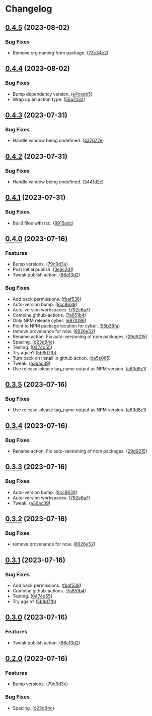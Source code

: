 # Changelog

## [0.4.5](https://github.com/mlatham/cyber.js/compare/v0.4.4...v0.4.5) (2023-08-02)


### Bug Fixes

* Remove org naming from package. ([73c34c2](https://github.com/mlatham/cyber.js/commit/73c34c2092f3f6201ab6e87f03e2ac350aae0f24))

## [0.4.4](https://github.com/mlatham/cyber.js/compare/v0.4.3...v0.4.4) (2023-08-02)


### Bug Fixes

* Bump dependency version. ([e4ceab5](https://github.com/mlatham/cyber.js/commit/e4ceab5ff3167a0544c1fb2a2ddd5b1bda5c032a))
* Wrap up an action type. ([56a7432](https://github.com/mlatham/cyber.js/commit/56a74320e033a489d22c012841475fdee495dbcc))

## [0.4.3](https://github.com/mlatham/cyber.js/compare/v0.4.2...v0.4.3) (2023-07-31)


### Bug Fixes

* Handle window being undefined. ([437677e](https://github.com/mlatham/cyber.js/commit/437677e484ed8d75bf08b74496b837e03f3c188f))

## [0.4.2](https://github.com/mlatham/cyber.js/compare/v0.4.1...v0.4.2) (2023-07-31)


### Bug Fixes

* Handle window being undefined. ([3441d2c](https://github.com/mlatham/cyber.js/commit/3441d2cf71961c18f5c8c4a0518ce571131b15a0))

## [0.4.1](https://github.com/mlatham/cyber.js/compare/v0.4.0...v0.4.1) (2023-07-31)


### Bug Fixes

* Build files with tsc. ([8915adc](https://github.com/mlatham/cyber.js/commit/8915adc99f3e7ffe72fb93a5e24d469edad68c0d))

## [0.4.0](https://github.com/mlatham/cyber.js/compare/v0.3.5...v0.4.0) (2023-07-16)


### Features

* Bump versions. ([79d9d3e](https://github.com/mlatham/cyber.js/commit/79d9d3e6254c416083874b7320b5629b9a780798))
* Post initial publish. ([3eac2d1](https://github.com/mlatham/cyber.js/commit/3eac2d16299a44a4f39b26ecd297a2dbbb15890d))
* Tweak publish action. ([86e13d2](https://github.com/mlatham/cyber.js/commit/86e13d22361f25d0ca4c8cd1202be636c18cd7d8))


### Bug Fixes

* Add back permissions. ([fbaf538](https://github.com/mlatham/cyber.js/commit/fbaf538e627d92aeb1cb345d23c8efa20451908e))
* Auto-version bump. ([8cc8639](https://github.com/mlatham/cyber.js/commit/8cc863989e3b8a5fe70b7b18d778f037c691c485))
* Auto-version workspaces. ([792e6a7](https://github.com/mlatham/cyber.js/commit/792e6a71ff0f3c1b0526859f7b86049caf12bce6))
* Combine github-actions. ([7a851b4](https://github.com/mlatham/cyber.js/commit/7a851b4727388b0b4071950e2b02a5859486bba6))
* Only NPM release cyber. ([e970196](https://github.com/mlatham/cyber.js/commit/e9701961146122d28d80b924937df18cbdd39838))
* Point to NPM package location for cyber. ([95b39fa](https://github.com/mlatham/cyber.js/commit/95b39fa346a470718a0136dc454c1191d63ddff0))
* remove provenance for now. ([8926e52](https://github.com/mlatham/cyber.js/commit/8926e52f4035c4eac76c64c2e2b85e05228a525d))
* Rename action. Fix auto-versioning of npm packages. ([29d9215](https://github.com/mlatham/cyber.js/commit/29d92157cada7b60e435c7dda744b6d9a6595382))
* Spacing. ([d23d94c](https://github.com/mlatham/cyber.js/commit/d23d94c269ca8dc1d164fb6e9916fce797befc74))
* Testing. ([0474d55](https://github.com/mlatham/cyber.js/commit/0474d550966d2b1521cfc8964e72f9e7e06ffaf2))
* Try again? ([5b8d7fb](https://github.com/mlatham/cyber.js/commit/5b8d7fbd4e68be22bc20d78fdac2de49692ec4fd))
* Turn back on install in github action. ([da5e065](https://github.com/mlatham/cyber.js/commit/da5e06503c34a47b7a64616bf866121d1268dd45))
* Tweak. ([a36ac39](https://github.com/mlatham/cyber.js/commit/a36ac39a267a6a2fa3df58d561429e507dd70d99))
* Use release-please tag_name output as NPM version. ([a63d8c1](https://github.com/mlatham/cyber.js/commit/a63d8c11e3b2cb76f02326a11b040649909f13e1))

## [0.3.5](https://github.com/mlatham/cyber.js/compare/v0.3.4...v0.3.5) (2023-07-16)


### Bug Fixes

* Use release-please tag_name output as NPM version. ([a63d8c1](https://github.com/mlatham/cyber.js/commit/a63d8c11e3b2cb76f02326a11b040649909f13e1))

## [0.3.4](https://github.com/mlatham/cyber.js/compare/v0.3.3...v0.3.4) (2023-07-16)


### Bug Fixes

* Rename action. Fix auto-versioning of npm packages. ([29d9215](https://github.com/mlatham/cyber.js/commit/29d92157cada7b60e435c7dda744b6d9a6595382))

## [0.3.3](https://github.com/mlatham/cyber.js/compare/v0.3.2...v0.3.3) (2023-07-16)


### Bug Fixes

* Auto-version bump. ([8cc8639](https://github.com/mlatham/cyber.js/commit/8cc863989e3b8a5fe70b7b18d778f037c691c485))
* Auto-version workspaces. ([792e6a7](https://github.com/mlatham/cyber.js/commit/792e6a71ff0f3c1b0526859f7b86049caf12bce6))
* Tweak. ([a36ac39](https://github.com/mlatham/cyber.js/commit/a36ac39a267a6a2fa3df58d561429e507dd70d99))

## [0.3.2](https://github.com/mlatham/cyber.js/compare/v0.3.1...v0.3.2) (2023-07-16)


### Bug Fixes

* remove provenance for now. ([8926e52](https://github.com/mlatham/cyber.js/commit/8926e52f4035c4eac76c64c2e2b85e05228a525d))

## [0.3.1](https://github.com/mlatham/cyber.js/compare/v0.3.0...v0.3.1) (2023-07-16)


### Bug Fixes

* Add back permissions. ([fbaf538](https://github.com/mlatham/cyber.js/commit/fbaf538e627d92aeb1cb345d23c8efa20451908e))
* Combine github-actions. ([7a851b4](https://github.com/mlatham/cyber.js/commit/7a851b4727388b0b4071950e2b02a5859486bba6))
* Testing. ([0474d55](https://github.com/mlatham/cyber.js/commit/0474d550966d2b1521cfc8964e72f9e7e06ffaf2))
* Try again? ([5b8d7fb](https://github.com/mlatham/cyber.js/commit/5b8d7fbd4e68be22bc20d78fdac2de49692ec4fd))

## [0.3.0](https://github.com/mlatham/cyber.js/compare/v0.2.0...v0.3.0) (2023-07-16)


### Features

* Tweak publish action. ([86e13d2](https://github.com/mlatham/cyber.js/commit/86e13d22361f25d0ca4c8cd1202be636c18cd7d8))

## [0.2.0](https://github.com/mlatham/cyber.js/compare/v0.1.8...v0.2.0) (2023-07-16)


### Features

* Bump versions. ([79d9d3e](https://github.com/mlatham/cyber.js/commit/79d9d3e6254c416083874b7320b5629b9a780798))


### Bug Fixes

* Spacing. ([d23d94c](https://github.com/mlatham/cyber.js/commit/d23d94c269ca8dc1d164fb6e9916fce797befc74))
